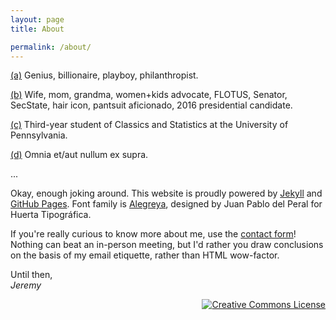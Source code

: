 ```yaml
---
layout: page
title: About

permalink: /about/
---
```


[(a)](https://twitter.com/RobertDowneyJr) Genius, billionaire, playboy, philanthropist.

[(b)](https://twitter.com/HillaryClinton) Wife, mom, grandma, women+kids advocate, FLOTUS, Senator, SecState, hair icon, pantsuit aficionado, 2016 presidential candidate.

[(c)](https://www.phf.upenn.edu/fellows/jeremy-cohen) Third-year student of Classics and Statistics at the University of Pennsylvania.

[(d)](http://www.thelatinlibrary.com/caesar/gall1.shtml) Omnia et/aut nullum ex supra.

...

Okay, enough joking around. This website is proudly powered by [Jekyll](https://jekyllrb.com/) and [GitHub Pages](https://pages.github.com/). Font family is [Alegreya](https://www.google.com/fonts/specimen/Alegreya), designed by Juan Pablo del Peral for Huerta Tipográfica.

If you're really curious to know more about me, use the [contact form](/contact/)! Nothing can beat an in-person meeting, but I'd rather you draw conclusions on the basis of my email etiquette, rather than HTML wow-factor.

Until then,<br>
_Jeremy_

<div align="right" class="footer-license">
  <a rel="license" href="http://creativecommons.org/licenses/by-sa/4.0/">
    <img title="This work by Jeremy T. Cohen is licensed under a&#013;Creative Commons Attribution-ShareAlike 4.0&#013;International License."
    alt="Creative Commons License" style="border-width:0" src="https://i.creativecommons.org/l/by-sa/4.0/88x31.png" /></a>
